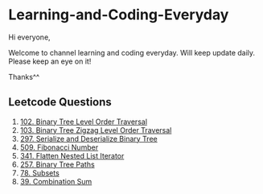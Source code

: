 # Learning-and-Coding-Everyday
Hi everyone,

Welcome to channel learning and coding everyday. Will keep update daily. Please keep an eye on it! 

Thanks^^

## Leetcode Questions
1. [102. Binary Tree Level Order Traversal](https://leetcode.com/problems/binary-tree-level-order-traversal/description/)
2. [103. Binary Tree Zigzag Level Order Traversal](https://leetcode.com/problems/binary-tree-zigzag-level-order-traversal/description/)
3. [297. Serialize and Deserialize Binary Tree](https://leetcode.com/problems/serialize-and-deserialize-binary-tree/description/)
4. [509. Fibonacci Number](https://leetcode.com/problems/fibonacci-number/)
5. [341. Flatten Nested List Iterator](https://leetcode.com/problems/flatten-nested-list-iterator/)
6. [257. Binary Tree Paths](https://leetcode.com/problems/binary-tree-paths/)
7. [78. Subsets](https://leetcode.com/problems/subsets/)
8. [39. Combination Sum](https://leetcode.com/problems/combination-sum/)
